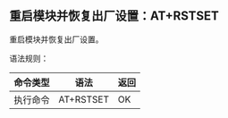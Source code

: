 ## 重启模块并恢复出厂设置：AT+RSTSET

重启模块并恢复出厂设置。

语法规则：

| 命令类型 | 语法      | 返回 |
| -------- | --------- | ---- |
| 执行命令 | AT+RSTSET | OK   |
